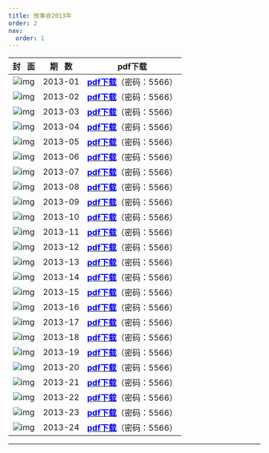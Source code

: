 ```yaml
---
title: 故事会2013年
order: 2
nav:
  order: 1
---
```

|                          封   面                          | 期   数 |                                                           pdf下载                                                           |
| :---------------------------------------------------------: | :-------: | :--------------------------------------------------------------------------------------------------------------------------: |
| ![img](../../../public/images/gushihui/gsh2013/gsh201301.jpg) |  2013-01  | [<font color="blue">**pdf下载**</font>](https://url97.ctfile.com/f/799297-1454403776-d1c28e?p=5566)（密码：5566） |
| ![img](../../../public/images/gushihui/gsh2013/gsh201302.jpg) |  2013-02  | [<font color="blue">**pdf下载**</font>](https://url97.ctfile.com/f/799297-1454567921-567b57?p=5566)（密码：5566） |
| ![img](../../../public/images/gushihui/gsh2013/gsh201303.jpg) |  2013-03  | [<font color="blue">**pdf下载**</font>](https://url97.ctfile.com/f/799297-1454568047-ee2118?p=5566)（密码：5566） |
| ![img](../../../public/images/gushihui/gsh2013/gsh201304.jpg) |  2013-04  | [<font color="blue">**pdf下载**</font>](https://url97.ctfile.com/f/799297-1454568188-8c5f40?p=5566)（密码：5566） |
| ![img](../../../public/images/gushihui/gsh2013/gsh201305.jpg) |  2013-05  | [<font color="blue">**pdf下载**</font>](https://url97.ctfile.com/f/799297-1454568311-aba6be?p=5566)（密码：5566） |
| ![img](../../../public/images/gushihui/gsh2013/gsh201306.jpg) |  2013-06  | [<font color="blue">**pdf下载**</font>](https://url97.ctfile.com/f/799297-1454568365-ab4519?p=5566)（密码：5566） |
| ![img](../../../public/images/gushihui/gsh2013/gsh201307.jpg) |  2013-07  | [<font color="blue">**pdf下载**</font>](https://url97.ctfile.com/f/799297-1454568440-e8e5fe?p=5566)（密码：5566） |
| ![img](../../../public/images/gushihui/gsh2013/gsh201308.jpg) |  2013-08  | [<font color="blue">**pdf下载**</font>](https://url97.ctfile.com/f/799297-1454568842-a2c859?p=5566)（密码：5566） |
| ![img](../../../public/images/gushihui/gsh2013/gsh201309.jpg) |  2013-09  | [<font color="blue">**pdf下载**</font>](https://url97.ctfile.com/f/799297-1454568893-c79632?p=5566)（密码：5566） |
| ![img](../../../public/images/gushihui/gsh2013/gsh201310.jpg) |  2013-10  | [<font color="blue">**pdf下载**</font>](https://url97.ctfile.com/f/799297-1454569061-5d4ae0?p=5566)（密码：5566） |
| ![img](../../../public/images/gushihui/gsh2013/gsh201311.jpg) |  2013-11  | [<font color="blue">**pdf下载**</font>](https://url97.ctfile.com/f/799297-1454569139-dd2f3b?p=5566)（密码：5566） |
| ![img](../../../public/images/gushihui/gsh2013/gsh201312.jpg) |  2013-12  | [<font color="blue">**pdf下载**</font>](https://url97.ctfile.com/f/799297-1454569181-a91105?p=5566)（密码：5566） |
| ![img](../../../public/images/gushihui/gsh2013/gsh201313.jpg) |  2013-13  | [<font color="blue">**pdf下载**</font>](https://url97.ctfile.com/f/799297-1454569220-2c3258?p=5566)（密码：5566） |
| ![img](../../../public/images/gushihui/gsh2013/gsh201314.jpg) |  2013-14  | [<font color="blue">**pdf下载**</font>](https://url97.ctfile.com/f/799297-1454569289-320726?p=5566)（密码：5566） |
| ![img](../../../public/images/gushihui/gsh2013/gsh201315.jpg) |  2013-15  | [<font color="blue">**pdf下载**</font>](https://url97.ctfile.com/f/799297-1454569334-4f363f?p=5566)（密码：5566） |
| ![img](../../../public/images/gushihui/gsh2013/gsh201316.jpg) |  2013-16  | [<font color="blue">**pdf下载**</font>](https://url97.ctfile.com/f/799297-1454569406-29264a?p=5566)（密码：5566） |
| ![img](../../../public/images/gushihui/gsh2013/gsh201317.jpg) |  2013-17  | [<font color="blue">**pdf下载**</font>](https://url97.ctfile.com/f/799297-1454569514-c749af?p=5566)（密码：5566） |
| ![img](../../../public/images/gushihui/gsh2013/gsh201318.jpg) |  2013-18  | [<font color="blue">**pdf下载**</font>](https://url97.ctfile.com/f/799297-1454569454-b726cf?p=5566)（密码：5566） |
| ![img](../../../public/images/gushihui/gsh2013/gsh201319.jpg) |  2013-19  | [<font color="blue">**pdf下载**</font>](https://url97.ctfile.com/f/799297-1454570015-70b768?p=5566)（密码：5566） |
| ![img](../../../public/images/gushihui/gsh2013/gsh201320.jpg) |  2013-20  | [<font color="blue">**pdf下载**</font>](https://url97.ctfile.com/f/799297-1454569949-a0ab44?p=5566)（密码：5566） |
| ![img](../../../public/images/gushihui/gsh2013/gsh201321.jpg) |  2013-21  | [<font color="blue">**pdf下载**</font>](https://url97.ctfile.com/f/799297-1454569877-7be391?p=5566)（密码：5566） |
| ![img](../../../public/images/gushihui/gsh2013/gsh201322.jpg) |  2013-22  | [<font color="blue">**pdf下载**</font>](https://url97.ctfile.com/f/799297-1454569715-601c2d?p=5566)（密码：5566） |
| ![img](../../../public/images/gushihui/gsh2013/gsh201323.jpg) |  2013-23  | [<font color="blue">**pdf下载**</font>](https://url97.ctfile.com/f/799297-1454569649-43513a?p=5566)（密码：5566） |
| ![img](../../../public/images/gushihui/gsh2013/gsh201324.jpg) |  2013-24  | [<font color="blue">**pdf下载**</font>](https://url97.ctfile.com/f/799297-1454569586-518ce8?p=5566)（密码：5566） |

---
